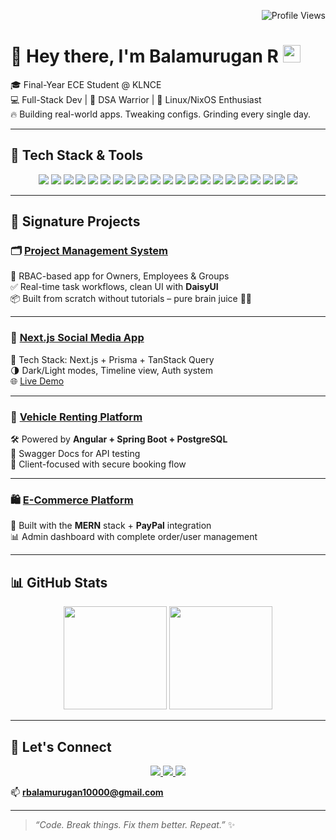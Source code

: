 <!-- Profile Views -->
<p align="right">
  <img src="https://komarev.com/ghpvc/?username=Balamurugan-1000&color=7b68ee&style=flat-square" alt="Profile Views" />
</p>

# 👋 Hey there, I'm **Balamurugan R** <img src="https://media.giphy.com/media/hvRJCLFzcasrR4ia7z/giphy.gif" width="28">

🎓 Final-Year ECE Student @ KLNCE  
💻 Full-Stack Dev | 🧠 DSA Warrior | 🐧 Linux/NixOS Enthusiast  
🔥 Building real-world apps. Tweaking configs. Grinding every single day.  

---

## 🚀 Tech Stack & Tools

<p align="center">
  <!-- Frontend -->
  <img src="https://img.shields.io/badge/-React-61DAFB?style=flat-square&logo=react&logoColor=black" />
  <img src="https://img.shields.io/badge/-Next.js-000?style=flat-square&logo=nextdotjs" />
  <img src="https://img.shields.io/badge/-Vue.js-4FC08D?style=flat-square&logo=vue.js" />
  <img src="https://img.shields.io/badge/-Angular-DD0031?style=flat-square&logo=angular" />
  <img src="https://img.shields.io/badge/-Nuxt.js-00C58E?style=flat-square&logo=nuxtdotjs" />
  <img src="https://img.shields.io/badge/-Tailwind_CSS-38B2AC?style=flat-square&logo=tailwindcss" />
  <img src="https://img.shields.io/badge/-Redux-764ABC?style=flat-square&logo=redux" />
  <!-- Backend -->
  <img src="https://img.shields.io/badge/-Node.js-339933?style=flat-square&logo=nodedotjs" />
  <img src="https://img.shields.io/badge/-Express.js-000?style=flat-square&logo=express" />
  <img src="https://img.shields.io/badge/-Spring_Boot-6DB33F?style=flat-square&logo=springboot" />
  <img src="https://img.shields.io/badge/-Go-00ADD8?style=flat-square&logo=go" />
  <!-- Databases -->
  <img src="https://img.shields.io/badge/-PostgreSQL-336791?style=flat-square&logo=postgresql" />
  <img src="https://img.shields.io/badge/-MongoDB-47A248?style=flat-square&logo=mongodb" />
  <img src="https://img.shields.io/badge/-MySQL-4479A1?style=flat-square&logo=mysql" />
  <img src="https://img.shields.io/badge/-Prisma-2D3748?style=flat-square&logo=prisma" />
  <!-- DevOps & Tools -->
  <img src="https://img.shields.io/badge/-Docker-2496ED?style=flat-square&logo=docker" />
  <img src="https://img.shields.io/badge/-Git-F05032?style=flat-square&logo=git" />
  <img src="https://img.shields.io/badge/-GitHub-181717?style=flat-square&logo=github" />
  <img src="https://img.shields.io/badge/-NixOS-5277C3?style=flat-square&logo=nixos" />
  <img src="https://img.shields.io/badge/-Neovim-57A143?style=flat-square&logo=neovim" />
  <!-- Extras -->
  <img src="https://img.shields.io/badge/-DSA-F7DF1E?style=flat-square&logo=leetcode" />
</p>

---

## 🌟 Signature Projects

### 🗂️ [**Project Management System**](https://github.com/Balamurugan-1000/Task-manager)
🔐 RBAC-based app for Owners, Employees & Groups  
✅ Real-time task workflows, clean UI with **DaisyUI**  
📦 Built from scratch without tutorials – pure brain juice 🧠💪  

---

### 📱 [**Next.js Social Media App**](https://github.com/Balamurugan-1000/next-media)
🧩 Tech Stack: Next.js + Prisma + TanStack Query  
🌗 Dark/Light modes, Timeline view, Auth system  
🌐 [Live Demo](https://next-media-15.vercel.app)  

---

### 🚗 [**Vehicle Renting Platform**](https://github.com/Balamurugan-1000/RentARide)
🛠️ Powered by **Angular + Spring Boot + PostgreSQL**  
📄 Swagger Docs for API testing  
👥 Client-focused with secure booking flow  

---

### 🛍️ [**E-Commerce Platform**](https://github.com/Balamurugan-1000/Ecommerce-MERN)
🛒 Built with the **MERN** stack + **PayPal** integration  
📊 Admin dashboard with complete order/user management  

---

## 📊 GitHub Stats

<p align="center">
  <img src="https://github-readme-stats.vercel.app/api?username=Balamurugan-1000&show_icons=true&theme=tokyonight&hide_border=true" height="165"/>
  <img src="https://github-readme-stats.vercel.app/api/top-langs/?username=Balamurugan-1000&layout=compact&theme=tokyonight&hide_border=true" height="165"/>
</p>

---

## 🤝 Let's Connect

<p align="center">
  <a href="https://linkedin.com/in/balamurugan1000">
    <img src="https://img.shields.io/badge/-LinkedIn-0A66C2?style=flat-square&logo=linkedin&logoColor=white" />
  </a>
  <a href="https://github.com/Balamurugan-1000">
    <img src="https://img.shields.io/badge/-GitHub-181717?style=flat-square&logo=github&logoColor=white" />
  </a>
  <a href="https://balamuruganr.me">
    <img src="https://img.shields.io/badge/-Portfolio-000?style=flat-square&logo=firefox&logoColor=white" />
  </a>
</p>

📫 **rbalamurugan10000@gmail.com**

---

> _“Code. Break things. Fix them better. Repeat.”_ ✨
